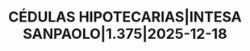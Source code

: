 ---
layout: asset
title: CÉDULAS HIPOTECARIAS|INTESA SANPAOLO|1.375|2025-12-18
isin: IT0005156044
---